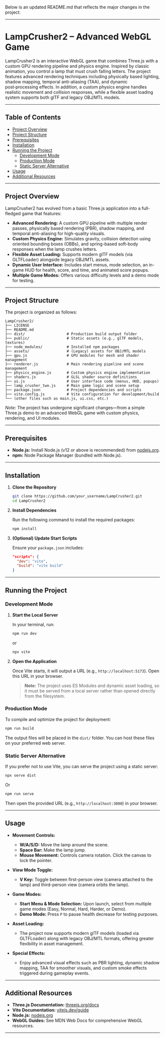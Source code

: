 Below is an updated README.md that reflects the major changes in the project:

---

# LampCrusher2 – Advanced WebGL Game

LampCrusher2 is an interactive WebGL game that combines Three.js with a custom GPU rendering pipeline and physics engine. Inspired by classic animation, you control a lamp that must crush falling letters. The project features advanced rendering techniques including physically based lighting, shadow mapping, temporal anti-aliasing (TAA), and dynamic post‑processing effects. In addition, a custom physics engine handles realistic movement and collision responses, while a flexible asset loading system supports both glTF and legacy OBJ/MTL models.

---

## Table of Contents

- [Project Overview](#project-overview)
- [Project Structure](#project-structure)
- [Prerequisites](#prerequisites)
- [Installation](#installation)
- [Running the Project](#running-the-project)
    - [Development Mode](#development-mode)
    - [Production Mode](#production-mode)
    - [Static Server Alternative](#static-server-alternative)
- [Usage](#usage)
- [Additional Resources](#additional-resources)

---

## Project Overview

LampCrusher2 has evolved from a basic Three.js application into a full-fledged game that features:

- **Advanced Rendering:** A custom GPU pipeline with multiple render passes, physically based rendering (PBR), shadow mapping, and temporal anti-aliasing for high-quality visuals.
- **Custom Physics Engine:** Simulates gravity, collision detection using oriented bounding boxes (OBBs), and spring-based soft-body responses when the lamp crushes letters.
- **Flexible Asset Loading:** Supports modern glTF models (via GLTFLoader) alongside legacy OBJ/MTL assets.
- **Dynamic User Interface:** Includes start menus, mode selection, an in-game HUD for health, score, and time, and animated score popups.
- **Multiple Game Modes:** Offers various difficulty levels and a demo mode for testing.

---

## Project Structure

The project is organized as follows:

```
LampCrusher2/
├── LICENSE
├── README.md
├── dist/                   # Production build output folder
├── public/                 # Static assets (e.g., glTF models, textures)
├── node_modules/           # Installed npm packages
├── assets/                 # (Legacy) assets for OBJ/MTL models
├── gpu.js                  # GPU modules for mesh and shader management
├── renderer.js             # Main rendering pipeline and scene management
├── physics_engine.js       # Custom physics engine implementation
├── shaders.js              # GLSL shader source definitions
├── ui.js                   # User interface code (menus, HUD, popups)
├── lamp_crusher_two.js     # Main game logic and scene setup
├── package.json            # Project dependencies and scripts
├── vite.config.js          # Vite configuration for development/build
└── (other files such as main.js, ui.css, etc.)
```

*Note:* The project has undergone significant changes—from a simple Three.js demo to an advanced WebGL game with custom physics, rendering, and UI modules.

---

## Prerequisites

- **Node.js:** Install Node.js (v12 or above is recommended) from [nodejs.org](https://nodejs.org/).
- **npm:** Node Package Manager (bundled with Node.js).

---

## Installation

1. **Clone the Repository**

   ```bash
   git clone https://github.com/your_username/LampCrusher2.git
   cd LampCrusher2
   ```

2. **Install Dependencies**

   Run the following command to install the required packages:

   ```bash
   npm install
   ```

3. **(Optional) Update Start Scripts**

   Ensure your `package.json` includes:

   ```json
   "scripts": {
     "dev": "vite",
     "build": "vite build"
   }
   ```

---

## Running the Project

### Development Mode

1. **Start the Local Server**

   In your terminal, run:

   ```bash
   npm run dev
   ```
   or
   ```bash
   npx vite
   ```

2. **Open the Application**

   Once Vite starts, it will output a URL (e.g., `http://localhost:5173`). Open this URL in your browser.

   > **Note:** The project uses ES Modules and dynamic asset loading, so it must be served from a local server rather than opened directly from the filesystem.

### Production Mode

To compile and optimize the project for deployment:

```bash
npm run build
```

The output files will be placed in the `dist/` folder. You can host these files on your preferred web server.

### Static Server Alternative

If you prefer not to use Vite, you can serve the project using a static server:

```bash
npx serve dist
```

Or 

```bash
npm run serve
```

Then open the provided URL (e.g., `http://localhost:3000`) in your browser.

---

## Usage

- **Movement Controls:**
    - **W/A/S/D:** Move the lamp around the scene.
    - **Space Bar:** Make the lamp jump.
    - **Mouse Movement:** Controls camera rotation. Click the canvas to lock the pointer.

- **View Mode Toggle:**
    - **V Key:** Toggle between first-person view (camera attached to the lamp) and third-person view (camera orbits the lamp).

- **Game Modes:**
    - **Start Menu & Mode Selection:** Upon launch, select from multiple game modes (Easy, Normal, Hard, Harder, or Demo).
    - **Demo Mode:** Press `P` to pause health decrease for testing purposes.

- **Asset Loading:**
    - The project now supports modern glTF models (loaded via GLTFLoader) along with legacy OBJ/MTL formats, offering greater flexibility in asset management.

- **Special Effects:**
    - Enjoy advanced visual effects such as PBR lighting, dynamic shadow mapping, TAA for smoother visuals, and custom smoke effects triggered during gameplay events.

---

## Additional Resources

- **Three.js Documentation:** [threejs.org/docs](https://threejs.org/docs/)
- **Vite Documentation:** [vitejs.dev/guide](https://vitejs.dev/guide/)
- **Node.js:** [nodejs.org](https://nodejs.org/)
- **WebGL Guides:** See MDN Web Docs for comprehensive WebGL resources.

---
